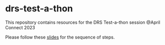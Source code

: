 # drs-test-a-thon
This repository contains resources for the DRS Test-a-thon session @April Connect 2023

Please follow these [slides](https://docs.google.com/presentation/d/18bVFeNe9vDHw4y3WQBSRTeBO9p6NWE2qye0KgRs4ZgQ/edit?usp=sharing) for the sequence of steps.